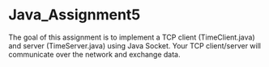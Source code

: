 # Java_Assignment5
The goal of this assignment is to implement a TCP client (TimeClient.java) and server (TimeServer.java) using Java Socket. Your TCP client/server will communicate over the network and exchange data.
